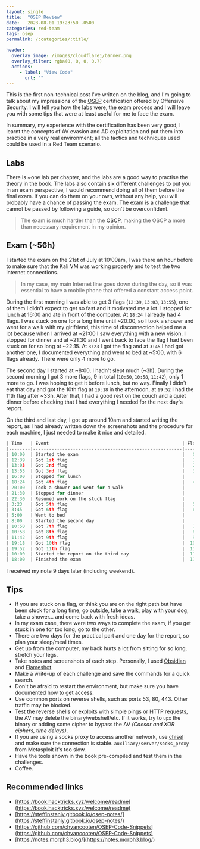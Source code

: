 ```yaml
---
layout: single
title:  "OSEP Review"
date:   2023-08-01 19:23:50 -0500
categories: red-team
tags: osep
permalink: /:categories/:title/

header:
  overlay_image: /images/cloudflare1/banner.png
  overlay_filter: rgba(0, 0, 0, 0.7)
  actions:
     - label: "View Code"
       url: ""  
---
```


This is the first non-technical post I've written on the blog, and I'm going to talk about my impressions of the [OSEP](https://www.offsec.com/courses/pen-300/) certification offered by Offensive Security. I will tell you how the labs were, the exam process and I will leave you with some tips that were at least useful for me to face the exam.

In summary, my experience with the certification has been very good, I learnt the concepts of AV evasion and AD exploitation and put them into practice in a very real environment; all the tactics and techniques used could be used in a Red Team scenario.

## Labs
There is ~one lab per chapter, and the labs are a good way to practise the theory in the book. The labs also contain six different challenges to put you in an exam perspective, I would recommend doing all of them before the final exam. If you can do them on your own, without any help, you will probably have a chance of passing the exam. The exam is a challenge that cannot be passed by following a guide, so don't be overconfident.

> The exam is much harder than the [OSCP](https://www.offsec.com/courses/pen-200/), making the OSCP a more than necessary requirement in my opinion.

## Exam (~56h)
I started the exam on the 21st of July at 10:00am, I was there an hour before to make sure that the Kali VM was working properly and to test the two internet connections. 

> In my case, my main Internet line goes down during the day, so it was essential to have a mobile phone that offered a constant access point.

During the first morning I was able to get 3 flags (`12:39`, `13:03`, `13:55`), one of them I didn't expect to get so fast and it motivated me a lot. I stopped for lunch at 16:00 and ate in front of the computer. At `18:24` I already had 4 flags. 
I was stuck on one for a long time until ~20:00, so I took a shower and went for a walk with my girlfriend, this time of disconnection helped me a lot because when I arrived at ~21:00 I saw everything with a new vision. I stopped for dinner and at ~21:30 and I went back to face the flag I had been stuck on for so long at ~22:15. At `3:23` I got the flag and at `3:45` I had got another one, I documented everything and went to bed at ~5:00, with 6 flags already. There were only 4 more to go.

The second day I started at ~8:00, I hadn't slept much (~3h). During the second morning I got 3 more flags, 9 in total (`10:50`, `10:58`, `11:42`), only 1 more to go. I was hoping to get it before lunch, but no way. Finally I didn't eat that day and got the 10th flag at `19:18` in the afternoon, at `19:52` I had the 11th flag after ~33h.
After that, I had a good rest on the couch and a quiet dinner before checking that I had everything I needed for the next day's report.

On the third and last day, I got up around 10am and started writing the report, as I had already written down the screenshots and the procedure for each machine, I just needed to make it nice and detailed.

```python
| Time   | Event                                                  | Flags |
|--------|--------------------------------------------------------|-------|
| 10:00  | Started the exam                                       |   0   |
| 12:39  | Got 1st flag                                           |   1   |
| 13:03  | Got 2nd flag                                           |   2   |
| 13:55  | Got 3rd flag                                           |   3   |
| 16:00  | Stopped for lunch                                      |       |
| 18:24  | Got 4th flag                                           |   4   |
| 20:00  | Took a shower and went for a walk                      |       |
| 21:30  | Stopped for dinner                                     |       |
| 22:30  | Resumed work on the stuck flag                         |       |
| 3:23   | Got 5th flag                                           |   5   |
| 3:45   | Got 6th flag                                           |   6   |
| 5:00   | Went to bed                                            |       |
| 8:00   | Started the second day                                 |       |
| 10:50  | Got 7th flag                                           |   7   |
| 10:58  | Got 8th flag                                           |   8   |
| 11:42  | Got 9th flag                                           |   9   |
| 19:18  | Got 10th flag                                          |  10   |
| 19:52  | Got 11th flag                                          |  11   |
| 10:00  | Started the report on the third day                    |  11   |
| 18:00  | Finished the exam                                      |  11   |
```

I received my note 9 days later (including weekend).
## Tips
- If you are stuck on a flag, or think you are on the right path but have been stuck for a long time, go outside, take a walk, play with your dog, take a shower... and come back with fresh ideas.
- In my exam case, there were two ways to complete the exam, if you get stuck in one for too long, go to the other.
- There are two days for the practical part and one day for the report, so plan your sleep/meal times.
- Get up from the computer, my back hurts a lot from sitting for so long, stretch your legs.
- Take notes and screenshots of each step. Personally, I used [Obsidian](https://obsidian.md/) and [Flameshot](https://flameshot.org/).
- Make a write-up of each challenge and save the commands for a quick search.
- Don't be afraid to restart the environment, but make sure you have documented how to get access.
- Use common ports on reverse shells, such as ports 53, 80, 443. Other traffic may be blocked.
- Test the reverse shells or exploits with simple pings or HTTP requests, the AV may delete the binary/webshell/etc. If it works, try to `upx` the binary or adding some cipher to bypass the AV *(Caesar and XOR ciphers, time delays)*.
- If you are using a socks proxy to access another network, use [chisel](https://github.com/jpillora/chisel) and make sure the connection is stable.  `auxiliary/server/socks_proxy`  from Metasploit it's too slow.
- Have the tools shown in the book pre-compiled and test them in the challenges.
- Coffee.

## Recommended links
- [https://book.hacktricks.xyz/welcome/readme](https://book.hacktricks.xyz/welcome/readme)
- [https://steffinstanly.gitbook.io/osep-notes/](https://steffinstanly.gitbook.io/osep-notes/)
- [https://github.com/chvancooten/OSEP-Code-Snippets](https://github.com/chvancooten/OSEP-Code-Snippets)
- [https://notes.morph3.blog/](https://notes.morph3.blog/)
